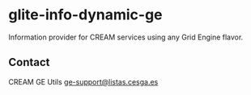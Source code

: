 # glite-info-dynamic-ge

Information provider for CREAM services using any Grid Engine flavor.

## Contact
 CREAM GE Utils <ge-support@listas.cesga.es>
